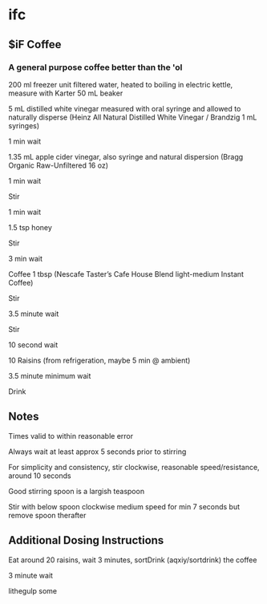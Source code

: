 # ifc
## $iF Coffee
### A general purpose coffee better than the 'ol

200 ml freezer unit filtered water, heated to boiling in electric kettle, measure with Karter 50 mL beaker

5 mL distilled white vinegar measured with oral syringe and allowed to naturally disperse (Heinz All Natural Distilled White Vinegar / Brandzig 1 mL syringes)

1 min wait

1.35 mL apple cider vinegar, also syringe and natural dispersion (Bragg Organic Raw-Unfiltered 16 oz)

1 min wait

Stir

1 min wait

1.5 tsp honey

Stir

3 min wait

Coffee 1 tbsp (Nescafe Taster’s Cafe House Blend light-medium Instant Coffee)

Stir

3.5 minute wait

Stir

10 second wait

10 Raisins (from refrigeration, maybe 5 min @ ambient)

3.5 minute minimum wait

Drink


## Notes

Times valid to within reasonable error

Always wait at least approx 5 seconds prior to stirring

For simplicity and consistency, stir clockwise, reasonable speed/resistance, around 10 seconds

Good stirring spoon is a largish teaspoon

Stir with below spoon clockwise medium speed for min 7 seconds but remove spoon therafter 


## Additional Dosing Instructions

Eat around 20 raisins, wait 3 minutes, sortDrink (aqxiy/sortdrink) the coffee

3 minute wait

lithegulp some

